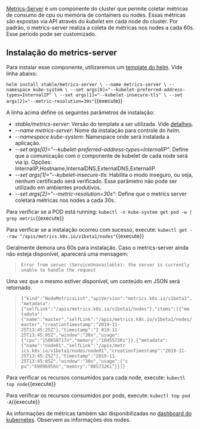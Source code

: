 [Metrics-Server](https://kubernetes.io/docs/tasks/debug-application-cluster/resource-metrics-pipeline/#metrics-server) é um componente do cluster que permite coletar métricas de consumo de cpu ou memória de containers ou nodes. Essas métricas são expostas via API através do *kubelet* em cada node do cluster.
Por padrão, o metrics-server realiza a coleta de métricas nos nodes a cada 60s. Esse período pode ser customizado.

## Instalação do metrics-server

Para instalar esse componente, utilizaremos um [template do helm](https://github.com/helm/charts/tree/master/stable/metrics-server). Vide linha abaixo:

`helm install stable/metrics-server \
--name metrics-server \
--namespace kube-system \
--set args[0]="--kubelet-preferred-address-types=InternalIP" \
--set args[1]="--kubelet-insecure-tls" \
--set args[2]="--metric-resolution=30s"`{{execute}}

A linha acima define os seguintes parâmetros de instalação:
- *stable/metrics-server*: Versão do template a ser utilizada. Vide [detalhes](https://github.com/helm/charts/tree/master/stable/metrics-server).
- *--name metrics-server*: Nome da instalação para controle do *helm*.
- *--namespace kube-system*: Namespace onde será instalada a aplicação.
- *--set args[0]="--kubelet-preferred-address-types=InternalIP"*: Define que a comunicação com o componente de kubelet de cada node será via ip. Opções: InternalIP,Hostname,InternalDNS,ExternalDNS,ExternalIP.
- *--set args[1]="--kubelet-insecure-tls*: Habilita o modo inseguro, ou seja, nenhum certificado será verificado. Esse parâmetro não pode ser utilizado em ambientes produtivos.
- *--set args[2]="--metric-resolution=30s"*: Define que o metrics server coletará métricas nos nodes a cada 30s.

Para verificar se a POD está running: `kubectl -n kube-system get pod -w | grep metric`{{execute}}

Para verificar se a instalação ocorreu com sucesso, execute: `kubectl get --raw "/apis/metrics.k8s.io/v1beta1/nodes"`{{execute}}

Geralmente demora uns 60s para instalação. Caso o metrics-server ainda não esteja disponível, aparecerá uma mensagem:
> `Error from server (ServiceUnavailable): the server is currently unable to handle the request`

Uma vez que o mesmo estiver disponível, um conteúdo em JSON será retornado.
> `{"kind":"NodeMetricsList","apiVersion":"metrics.k8s.io/v1beta1","metadata":{"selfLink":"/apis/metrics.k8s.io/v1beta1/nodes"},"items":[{"me
tadata":{"name":"master","selfLink":"/apis/metrics.k8s.io/v1beta1/nodes/master","creationTimestamp":"2019-11-25T13:45:25Z"},"timestamp":"2
019-11-25T13:45:05Z","window":"30s","usage":{"cpu":"150850717n","memory":"1045572Ki"}},{"metadata":{"name":"node01","selfLink":"/apis/metr
ics.k8s.io/v1beta1/nodes/node01","creationTimestamp":"2019-11-25T13:45:25Z"},"timestamp":"2019-11-25T13:45:05Z","window":"30s","usage":{"c
pu":"69096956n","memory":"885732Ki"}}]}`

Para verificar os recursos consumidos para cada node, execute: `kubectl top node`{{execute}}

Para verificar os recursos consumidos por pods, execute: `kubectl top pod -A`{{execute}}

As informações de métricas também são disponibilizadas no [dashboard do kubernetes](https://[[HOST_SUBDOMAIN]]-30000-[[KATACODA_HOST]].environments.katacoda.com/). Observem as informações dos nodes.
